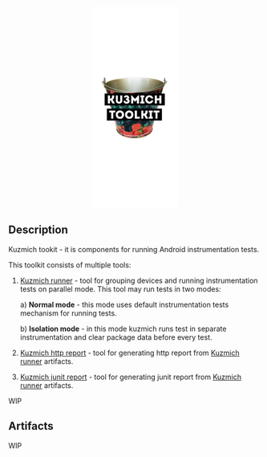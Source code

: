 <div align="center">
	<img height="400px" src="art/kuzmich-toolkit.png">
</div>

## Description

Kuzmich tookit - it is components for running Android instrumentation tests.

This toolkit consists of multiple tools:
1. [Kuzmich runner](http://github.com/kuzmich-toolkit/kuzmich-runner) - tool for grouping devices and running instrumentation tests on parallel mode. This tool may run tests in two modes:
	
	a) **Normal mode** - this mode uses default instrumentation tests mechanism for running tests.

    b) **Isolation mode** - in this mode kuzmich runs test in separate instrumentation and clear package data before every test.
    
2. [Kuzmich http report](http://github.com/kuzmich-toolkit/kuzmich-http-report) - tool for generating http report from [Kuzmich runner](http://github.com/kuzmich-toolkit/kuzmich-runner) artifacts.
3. [Kuzmich junit report](http://github.com/kuzmich-toolkit/kuzmich-junit-report) - tool for generating junit report from [Kuzmich runner](http://github.com/kuzmich-toolkit/kuzmich-runner) artifacts.

WIP

## Artifacts

WIP